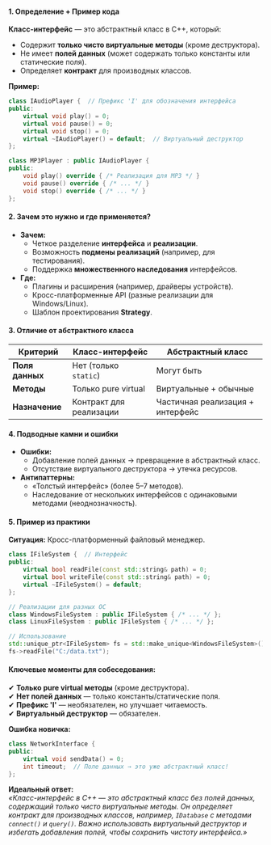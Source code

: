 #### **1. Определение + Пример кода**  
**Класс-интерфейс** — это абстрактный класс в C++, который:  
- Содержит **только чисто виртуальные методы** (кроме деструктора).  
- Не имеет **полей данных** (может содержать только константы или статические поля).  
- Определяет **контракт** для производных классов.  

**Пример:**  
```cpp
class IAudioPlayer {  // Префикс 'I' для обозначения интерфейса
public:
    virtual void play() = 0;
    virtual void pause() = 0;
    virtual void stop() = 0;
    virtual ~IAudioPlayer() = default;  // Виртуальный деструктор
};

class MP3Player : public IAudioPlayer {
public:
    void play() override { /* Реализация для MP3 */ }
    void pause() override { /* ... */ }
    void stop() override { /* ... */ }
};
```  

#### **2. Зачем это нужно и где применяется?**  
- **Зачем:**  
  - Четкое разделение **интерфейса** и **реализации**.  
  - Возможность **подмены реализаций** (например, для тестирования).  
  - Поддержка **множественного наследования** интерфейсов.  
- **Где:**  
  - Плагины и расширения (например, драйверы устройств).  
  - Кросс-платформенные API (разные реализации для Windows/Linux).  
  - Шаблон проектирования **Strategy**.  

#### **3. Отличие от абстрактного класса**  
| **Критерий**    | **Класс-интерфейс**     | **Абстрактный класс**            |
| --------------- | ----------------------- | -------------------------------- |
| **Поля данных** | Нет (только `static`)   | Могут быть                       |
| **Методы**      | Только pure virtual     | Виртуальные + обычные            |
| **Назначение**  | Контракт для реализации | Частичная реализация + интерфейс |

#### **4. Подводные камни и ошибки**  
- **Ошибки:**  
  - Добавление полей данных → превращение в абстрактный класс.  
  - Отсутствие виртуального деструктора → утечка ресурсов.  
- **Антипаттерны:**  
  - «Толстый интерфейс» (более 5–7 методов).  
  - Наследование от нескольких интерфейсов с одинаковыми методами (неоднозначность).  

#### **5. Пример из практики**  
**Ситуация:** Кросс-платформенный файловый менеджер.  
```cpp
class IFileSystem {  // Интерфейс
public:
    virtual bool readFile(const std::string& path) = 0;
    virtual bool writeFile(const std::string& path) = 0;
    virtual ~IFileSystem() = default;
};

// Реализации для разных ОС
class WindowsFileSystem : public IFileSystem { /* ... */ };
class LinuxFileSystem : public IFileSystem { /* ... */ };

// Использование
std::unique_ptr<IFileSystem> fs = std::make_unique<WindowsFileSystem>();
fs->readFile("C:/data.txt");
```  

#### **Ключевые моменты для собеседования:**  
✔ **Только pure virtual методы** (кроме деструктора).  
✔ **Нет полей данных** — только константы/статические поля.  
✔ **Префикс 'I'** — необязателен, но улучшает читаемость.  
✔ **Виртуальный деструктор** — обязателен.  

**Ошибка новичка:**  
```cpp
class NetworkInterface {
public:
    virtual void sendData() = 0;
    int timeout;  // Поле данных → это уже абстрактный класс!
};
```  

**Идеальный ответ:**  
*«Класс-интерфейс в C++ — это абстрактный класс без полей данных, содержащий только чисто виртуальные методы. Он определяет контракт для производных классов, например, `IDatabase` с методами `connect()` и `query()`. Важно использовать виртуальный деструктор и избегать добавления полей, чтобы сохранить чистоту интерфейса.»*